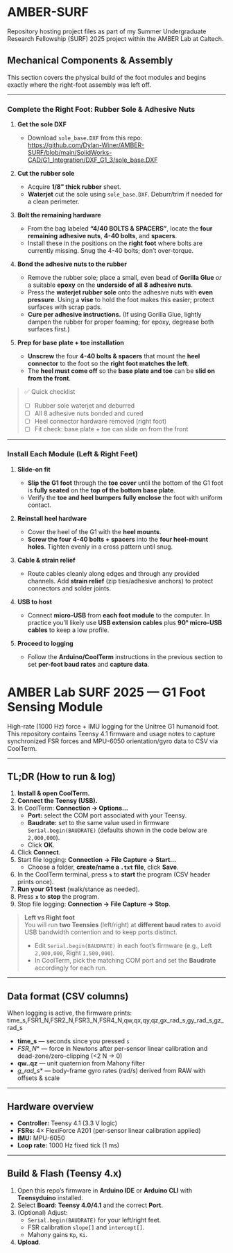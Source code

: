 # AMBER-SURF
Repository hosting project files as part of my Summer Undergraduate Research Fellowship (SURF) 2025 project within the AMBER Lab at Caltech.

## Mechanical Components & Assembly

This section covers the physical build of the foot modules and begins exactly where the right-foot assembly was left off.

---

### Complete the Right Foot: Rubber Sole & Adhesive Nuts

1. **Get the sole DXF**
   - Download `sole_base.DXF` from this repo:  
     https://github.com/Dylan-Winer/AMBER-SURF/blob/main/SolidWorks-CAD/G1_Integration/DXF_G1_3/sole_base.DXF

2. **Cut the rubber sole**
   - Acquire **1/8" thick rubber** sheet.
   - **Waterjet** cut the sole using `sole_base.DXF`. Deburr/trim if needed for a clean perimeter.

3. **Bolt the remaining hardware**
   - From the bag labeled **“4/40 BOLTS & SPACERS”**, locate the **four remaining adhesive nuts**, **4-40 bolts**, and **spacers**.
   - Install these in the positions on the **right foot** where bolts are currently missing. Snug the 4-40 bolts; don’t over-torque.

4. **Bond the adhesive nuts to the rubber**
   - Remove the rubber sole; place a small, even bead of **Gorilla Glue** *or* a suitable **epoxy** on the **underside of all 8 adhesive nuts**.
   - Press the **waterjet rubber sole** onto the adhesive nuts with **even pressure**. Using a **vise** to hold the foot makes this easier; protect surfaces with scrap pads.
   - **Cure per adhesive instructions.** (If using Gorilla Glue, lightly dampen the rubber for proper foaming; for epoxy, degrease both surfaces first.)

5. **Prep for base plate + toe installation**
   - **Unscrew** the four **4-40 bolts & spacers** that mount the **heel connector** to the foot so the **right foot matches the left**.
   - The **heel must come off** so the **base plate and toe** can be **slid on from the front**.

> ✅ Quick checklist  
> - [ ] Rubber sole waterjet and deburred  
> - [ ] All 8 adhesive nuts bonded and cured  
> - [ ] Heel connector hardware removed (right foot)  
> - [ ] Fit check: base plate + toe can slide on from the front

---

### Install Each Module (Left & Right Feet)

1. **Slide-on fit**
   - **Slip the G1 foot** through the **toe cover** until the bottom of the G1 foot is **fully seated** on the **top of the bottom base plate**.
   - Verify the **toe and heel bumpers** **fully enclose** the foot with uniform contact.

2. **Reinstall heel hardware**
   - Cover the heel of the G1 with the **heel mounts**.
   - **Screw the four 4-40 bolts + spacers** into the **four heel-mount holes**. Tighten evenly in a cross pattern until snug.

3. **Cable & strain relief**
   - Route cables cleanly along edges and through any provided channels. Add **strain relief** (zip ties/adhesive anchors) to protect connectors and solder joints.

4. **USB to host**
   - Connect **micro-USB** from **each foot module** to the computer. In practice you’ll likely use **USB extension cables** plus **90° micro-USB cables** to keep a low profile.

5. **Proceed to logging**
   - Follow the **Arduino/CoolTerm** instructions in the previous section to set **per-foot baud rates** and **capture data**.

# AMBER Lab SURF 2025 — G1 Foot Sensing Module

High-rate (1000 Hz) force + IMU logging for the Unitree G1 humanoid foot.  
This repository contains Teensy 4.1 firmware and usage notes to capture synchronized FSR forces and MPU-6050 orientation/gyro data to CSV via CoolTerm.

---

## TL;DR (How to run & log)

1. **Install & open CoolTerm.**
2. **Connect the Teensy (USB).**
3. In CoolTerm: **Connection → Options…**
   - **Port:** select the COM port associated with your Teensy.
   - **Baudrate:** set to the same value used in firmware `Serial.begin(BAUDRATE)` (defaults shown in the code below are `2,000,000`).
   - Click **OK**.
4. Click **Connect**.
5. Start file logging: **Connection → File Capture → Start…**
   - Choose a folder, **create/name a `.txt` file**, click **Save**.
6. In the CoolTerm terminal, press **`s`** to **start** the program (CSV header prints once).
7. **Run your G1 test** (walk/stance as needed).
8. Press **`x`** to **stop** the program.
9. Stop file logging: **Connection → File Capture → Stop**.

> **Left vs Right foot**  
> You will run **two Teensies** (left/right) at **different baud rates** to avoid USB bandwidth contention and to keep ports distinct.  
> - Edit `Serial.begin(BAUDRATE)` in each foot’s firmware (e.g., Left `2,000,000`, Right `1,500,000`).  
> - In CoolTerm, pick the matching COM port and set the **Baudrate** accordingly for each run.

---

## Data format (CSV columns)

When logging is active, the firmware prints:
time_s,FSR1_N,FSR2_N,FSR3_N,FSR4_N,qw,qx,qy,qz,gx_rad_s,gy_rad_s,gz_rad_s

- **time_s** — seconds since you pressed `s`
- **FSR*_N** — force in Newtons after per-sensor linear calibration and dead-zone/zero-clipping (<2 N → 0)
- **qw..qz** — unit quaternion from Mahony filter
- **g*_rad_s** — body-frame gyro rates (rad/s) derived from RAW with offsets & scale

---

## Hardware overview

- **Controller:** Teensy 4.1 (3.3 V logic)
- **FSRs:** 4× FlexiForce A201 (per-sensor linear calibration applied)
- **IMU:** MPU-6050
- **Loop rate:** 1000 Hz fixed tick (1 ms)

---

## Build & Flash (Teensy 4.x)

1. Open this repo’s firmware in **Arduino IDE** or **Arduino CLI** with **Teensyduino** installed.
2. Select **Board: Teensy 4.0/4.1** and the correct **Port**.
3. (Optional) Adjust:
   - `Serial.begin(BAUDRATE)` for your left/right feet.
   - FSR calibration `slope[]` and `intercept[]`.
   - Mahony gains `Kp`, `Ki`.
4. **Upload**.
